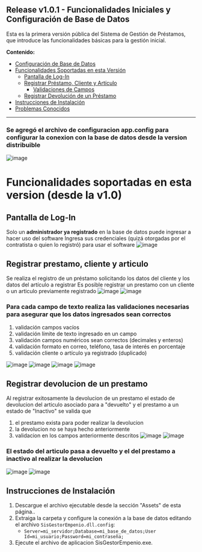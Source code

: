 ## Release v1.0.1 - Funcionalidades Iniciales y Configuración de Base de Datos

Esta es la primera versión pública del Sistema de Gestión de Préstamos, que introduce las funcionalidades básicas para la gestión inicial.

**Contenido:**

* [Configuración de Base de Datos](#se-agregó-el-archivo-de-configuracion-appconfig-para-configurar-la-conexion-con-la-base-de-datos-desde-la-version-distribuible)
* [Funcionalidades Soportadas en esta Versión](#funcionalidades-soportadas-en-esta-version)
    * [Pantalla de Log-In](#pantalla-de-log-in)
    * [Registrar Préstamo, Cliente y Artículo](#registrar-prestamo-cliente-y-articulo)
        * [Validaciones de Campos](#para-cada-campo-de-texto-realiza-las-validaciones-necesarias-para-asegurar-que-los-datos-ingresados-sean-correctos)
    * [Registrar Devolución de un Préstamo](#registrar-devolucion-de-un-prestamo)
* [Instrucciones de Instalación](#instrucciones-de-instalacion)
* [Problemas Conocidos](#problemas-conocidos)

---

###   Se agregó el archivo de configuracion app.config para configurar la conexion con la base de datos desde la version distribuible
![image](https://github.com/user-attachments/assets/2309ac68-8b76-462e-a0d6-e3bcdc9bd0ca)

# Funcionalidades soportadas en esta version (desde la v1.0)
## Pantalla de Log-In
Solo un **administrador ya registrado** en la base de datos puede ingresar a hacer uso del software
Ingresa sus credenciales (quizá otorgadas por el contratista o quien lo registró) para usar el software
![image](https://github.com/user-attachments/assets/0b88d53d-1605-4c41-9247-5f34544a7834)

## Registrar prestamo, cliente y articulo
Se realiza el registro de un préstamo solicitando los datos del cliente y los datos del artículo a registrar
Es posible registrar un prestamo con un cliente o un articulo previamente registrado
![image](https://github.com/user-attachments/assets/ff76bae7-1fc0-40b7-be49-a7ccbec1443b)
![image](https://github.com/user-attachments/assets/10d4034c-49a5-494b-ac59-3345d776933a)

### Para cada campo de texto realiza las validaciones necesarias para asegurar que los datos ingresados sean correctos
1.  validación campos vacíos
2.  validación límite de texto ingresado en un campo
3.  validación campos numéricos sean correctos (decimales y enteros)
4.  validación formato en correo, teléfono, tasa de interés en porcentaje
5.  validación cliente o artículo ya registrado (duplicado)

![image](https://github.com/user-attachments/assets/746ee6c9-36e0-47b8-816b-d516e87eff1d)
![image](https://github.com/user-attachments/assets/7ace5c11-35b9-4dee-b9b7-8201e53937b0)
![image](https://github.com/user-attachments/assets/fd639ce8-1647-4bc6-9f8a-4151ed063e81)
![image](https://github.com/user-attachments/assets/29704984-04d8-42c6-834a-23d908e0193a)

## Registrar devolucion de un prestamo
Al registrar exitosamente la devolucion de un prestamo el estado de devolucion del articulo asociado para a "devuelto" y el prestamo a un estado de "Inactivo"
se valida que
1.  el prestamo exista para poder realizar la devolucion
2.  la devolucion no se haya hecho anteriormente
3.  validacion en los campos anteriormente descritos
![image](https://github.com/user-attachments/assets/2957e26f-bcc9-4f54-9a59-030273a211ec)
![image](https://github.com/user-attachments/assets/8eef6aca-a9b1-440d-b120-fc40e0e3b712)
### El estado del articulo pasa a devuelto y el del prestamo a inactivo **al realizar la devolucion**
![image](https://github.com/user-attachments/assets/4f7b4a48-b6e5-4dfb-8a5c-b6281d005837)
![image](https://github.com/user-attachments/assets/09b71173-cab4-4d0d-86b8-dd88798427cc)

## Instrucciones de Instalación
1.  Descargue el archivo ejecutable desde la sección "Assets" de esta página..
2.  Extraiga la carpeta y configure la conexión a la base de datos editando el archivo `SisGestorEmpenio.dll.config`:
    * `Server=mi_servidor;Database=mi_base_de_datos;User Id=mi_usuario;Password=mi_contraseña;`
4.  Ejecute el archivo de aplicacion SisGestorEmpenio.exe.
